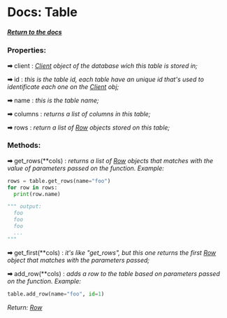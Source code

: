 # Docs: Table

##### [Return to the docs](https://github.com/HidekiHrk/JLDB/blob/master/docs/main.md)

### Properties:

**➡** client : *[Client](https://github.com/HidekiHrk/JLDB/blob/master/docs/client.md) object of the database wich this table is stored in;*

**➡** id : *this is the table id, each table have an unique id that's used to identificate each one on the [Client](https://github.com/HidekiHrk/JLDB/blob/master/docs/client.md) obj;*

**➡** name : *this is the table name;*

**➡** columns : *returns a list of columns in this table;*

**➡** rows : *return a list of [Row](https://github.com/HidekiHrk/JLDB/blob/master/docs/row.md) objects stored on this table;*

### Methods:

**➡** get_rows(**cols) : *returns a list of [Row](https://github.com/HidekiHrk/JLDB/blob/master/docs/row.md) objects that matches with the value of parameters passed on the function. Example:*

```python
rows = table.get_rows(name="foo")
for row in rows:
  print(row.name)

""" output:
  foo
  foo
  foo
  ...
"""
```

**➡** get_first(**cols) : *it's like "get_rows", but this one returns the first [Row](https://github.com/HidekiHrk/JLDB/blob/master/docs/row.md) object that matches with the parameters passed;*

**➡** add_row(**cols) : *adds a row to the table based on parameters passed on the function. Example:*
```python
table.add_row(name="foo", id=1)
```
*Return: [Row](https://github.com/HidekiHrk/JLDB/blob/master/docs/row.md)*
